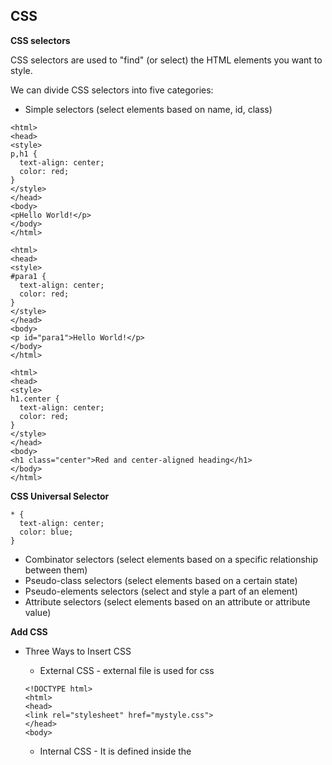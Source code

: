 CSS 
---

**CSS selectors**

CSS selectors are used to "find" (or select) the HTML elements you want to style.

We can divide CSS selectors into five categories:

* Simple selectors (select elements based on name, id, class)

```
<html>
<head>
<style>
p,h1 {
  text-align: center;
  color: red;
}
</style>
</head>
<body>
<pHello World!</p>
</body>
</html>
```

```
<html>
<head>
<style>
#para1 {
  text-align: center;
  color: red;
}
</style>
</head>
<body>
<p id="para1">Hello World!</p>
</body>
</html>
```

```
<html>
<head>
<style>
h1.center {
  text-align: center;
  color: red;
}
</style>
</head>
<body>
<h1 class="center">Red and center-aligned heading</h1>
</body>
</html>
```

**CSS Universal Selector**

```
* {
  text-align: center;
  color: blue;
}
```

- Combinator selectors (select elements based on a specific relationship between them)
- Pseudo-class selectors (select elements based on a certain state)
- Pseudo-elements selectors (select and style a part of an element)
- Attribute selectors (select elements based on an attribute or attribute value)


**Add CSS**

- Three Ways to Insert CSS

  - External CSS - external file is used for css

  ```
  <!DOCTYPE html>
  <html>
  <head>
  <link rel="stylesheet" href="mystyle.css">
  </head>
  <body>
  ```

  - Internal CSS - It is defined inside the <style> element, inside the head section.
  - Inline CSS - An inline style may be used to apply a unique style for a single element.

  ```
  <h1 style="color:blue;text-align:center;">This is a heading</h1>
  <p style="color:red;">This is a paragraph.</p>
  ```

- Cascading Order - What style will be used when there is more than one style specified for an HTML element, number one has the highest priority.

- Inline style (inside an HTML element)
- External and internal style sheets (in the head section)
- Browser default

**CSS Comments**

``
/* This is
a multi-line
comment */
```

**CSS Styles** - 

- Text 

  `color:MediumSeaGreen`

- Background  

  `background-color: Blue; background-image: url("paper.gif"); background-repeat: repeat/no-repeat; background-attachment: fixed/scroll; background-     position: right top`

  i.e can be used in single line follows same order as in above sequence 

      example : `background: #ffffff url("img_tree.png") no-repeat right top`

** Different assign values can be used colour's **

- colour 
- RGB
- HEX
- HSL

- Borders 

  `border-width: 5px; border-style: solid; border-color: red`

   i.e can be used in single line follows same order as in above sequence 

        example : border: 5px solid red

        border-top-style,border-right-style,border-bottom-style,border-left-style i.e `border-style: dotted solid double dashed`

  `border-radius: 5px` - property is used to add rounded borders to an element
